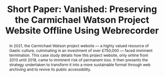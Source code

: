---
abstract: In 2021, the Carmichael Watson project website — a highly valued resource
  of Gaelic culture, culminating in an investment of over £750,000 — faced imminent
  termination. This case study details how this project website, only online from
  2013 until 2018, came to imminent risk of permanent loss. It then presents the strategy
  undertaken to transform it into a more sustainable format through web archiving
  and to revive its public accessibility.
creators:
- Thomson, Sara Day
date: null
document_url: https://az659834.vo.msecnd.net/eventsairwesteuprod/production-inconference-public/3e7e578141f449fcbb5d0be78391e131
grand_parent: iPRES
institutions:
- University of Edinburgh
keywords:
- web archiving
- technology obsolescence
landing_page_url: null
language: eng
layout: publication
license: CC-BY 4.0 International
notes_url: null
parent: iPRES 2022
publication_type: short paper
size: null
slides_url: null
source_name: iPRES
title: 'Short Paper: Vanished: Preserving the Carmichael Watson Project Website Offline
  Using Webrecorder'
year: 2022
---